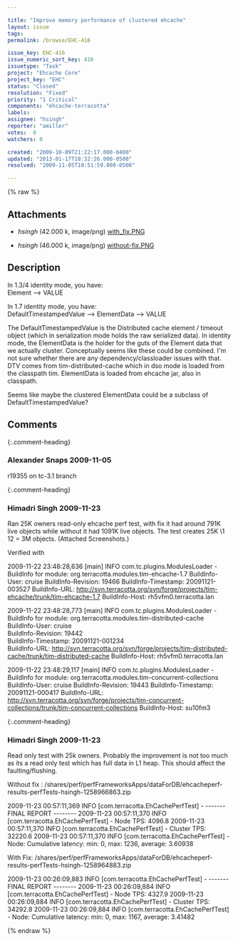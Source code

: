 ```yaml
---

title: "Improve memory performance of clustered ehcache"
layout: issue
tags: 
permalink: /browse/EHC-416

issue_key: EHC-416
issue_numeric_sort_key: 416
issuetype: "Task"
project: "Ehcache Core"
project_key: "EHC"
status: "Closed"
resolution: "Fixed"
priority: "1 Critical"
components: "ehcache-terracotta"
labels: 
assignee: "hsingh"
reporter: "amiller"
votes:  0
watchers: 0

created: "2009-10-09T21:22:17.000-0400"
updated: "2013-01-17T18:32:26.000-0500"
resolved: "2009-11-05T10:51:59.000-0500"

---
```




{% raw %}


## Attachments
  
* <em>hsingh</em> (42.000 k, image/png) [with_fix.PNG](/attachments/EHC/EHC-416/with_fix.PNG)
  
* <em>hsingh</em> (46.000 k, image/png) [without-fix.PNG](/attachments/EHC/EHC-416/without-fix.PNG)
  



## Description

<div markdown="1" class="description">

In 1.3/4 identity mode, you have:   
Element --> VALUE

In 1.7 identity mode, you have:  
DefaultTimestampedValue -->  ElementData --> VALUE

The DefaultTimestampedValue is the Distributed cache element / timeout object (which in serialization mode holds the raw serialized data).   In identity mode, the ElementData is the holder for the guts of the Element data that we actually cluster.  Conceptually seems like these could be combined.  I'm not sure whether there are any dependency/classloader issues with that.  DTV comes from tim-distributed-cache which in dso mode is loaded from the classpath tim.  ElementData is loaded from ehcache jar, also in classpath.

Seems like maybe the clustered ElementData could be a subclass of DefaultTimestampedValue?


</div>

## Comments


{:.comment-heading}
### **Alexander Snaps** <span class="date">2009-11-05</span>

<div markdown="1" class="comment">

r19355 on tc-3.1 branch

</div>


{:.comment-heading}
### **Himadri Singh** <span class="date">2009-11-23</span>

<div markdown="1" class="comment">

Ran 25K owners read-only ehcache perf test, with fix it had around 791K live objects while without it had 1091K live objects. The test creates 25K \1 12 = 3M objects. (Attached Screenshots.)

Verified with 

2009-11-22 23:48:28,636 [main] INFO com.tc.plugins.ModulesLoader - BuildInfo for module: org.terracotta.modules.tim-ehcache-1.7
  BuildInfo-User: cruise
  BuildInfo-Revision: 19466
  BuildInfo-Timestamp: 20091121-003527
  BuildInfo-URL: http://svn.terracotta.org/svn/forge/projects/tim-ehcache/trunk/tim-ehcache-1.7
  BuildInfo-Host: rh5vfm0.terracotta.lan

2009-11-22 23:48:28,773 [main] INFO com.tc.plugins.ModulesLoader - BuildInfo for module: org.terracotta.modules.tim-distributed-cache
  BuildInfo-User: cruise                 
  BuildInfo-Revision: 19442              
  BuildInfo-Timestamp: 20091121-001234   
  BuildInfo-URL: http://svn.terracotta.org/svn/forge/projects/tim-distributed-cache/trunk/tim-distributed-cache
  BuildInfo-Host: rh5vfm0.terracotta.lan 

2009-11-22 23:48:29,117 [main] INFO com.tc.plugins.ModulesLoader - BuildInfo for module: org.terracotta.modules.tim-concurrent-collections
  BuildInfo-User: cruise
  BuildInfo-Revision: 19443
  BuildInfo-Timestamp: 20091121-000417
  BuildInfo-URL: http://svn.terracotta.org/svn/forge/projects/tim-concurrent-collections/trunk/tim-concurrent-collections
  BuildInfo-Host: su10fm3

</div>


{:.comment-heading}
### **Himadri Singh** <span class="date">2009-11-23</span>

<div markdown="1" class="comment">

Read only test with 25k owners. Probably the improvement is not too much as its a read only test which has full data in L1 heap. This should affect the faulting/flushing.

Without fix	 : /shares/perf/perfFrameworksApps/dataForDB/ehcacheperf-results-perfTests-hsingh-1258966863.zip

2009-11-23 00:57:11,369 INFO [com.terracotta.EhCachePerfTest] - ------- FINAL REPORT -------- 
2009-11-23 00:57:11,370 INFO [com.terracotta.EhCachePerfTest] - Node TPS: 4096.8
2009-11-23 00:57:11,370 INFO [com.terracotta.EhCachePerfTest] - Cluster TPS: 32220.6
2009-11-23 00:57:11,370 INFO [com.terracotta.EhCachePerfTest] - Node: Cumulative latency: min: 0, max: 1236, average: 3.60938

With Fix:	/shares/perf/perfFrameworksApps/dataForDB/ehcacheperf-results-perfTests-hsingh-1258964883.zip

2009-11-23 00:26:09,883 INFO [com.terracotta.EhCachePerfTest] - ------- FINAL REPORT -------- 
2009-11-23 00:26:09,884 INFO [com.terracotta.EhCachePerfTest] - Node TPS: 4327.9
2009-11-23 00:26:09,884 INFO [com.terracotta.EhCachePerfTest] - Cluster TPS: 34292.8
2009-11-23 00:26:09,884 INFO [com.terracotta.EhCachePerfTest] - Node: Cumulative latency: min: 0, max: 1167, average: 3.41482




</div>



{% endraw %}
